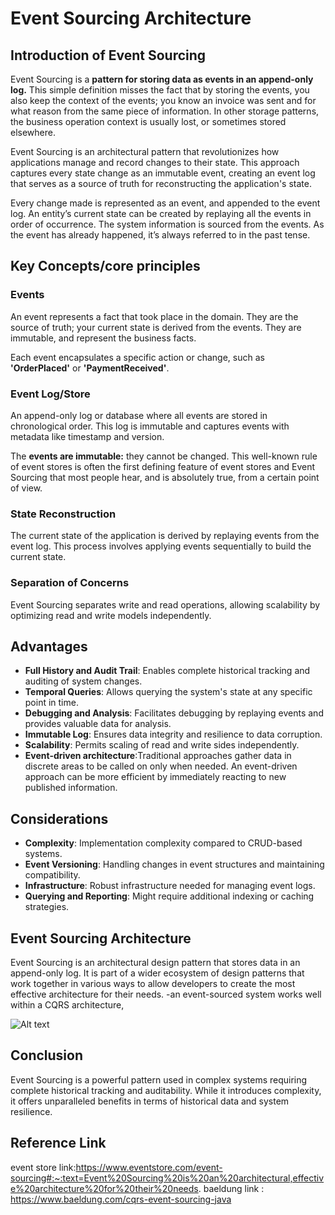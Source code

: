 # Event Sourcing Architecture

## Introduction of Event Sourcing

Event Sourcing is a **pattern for storing data as events in an append-only log.** This simple definition misses the fact that by storing the events, you also keep the context of the events; you know an invoice was sent and for what reason from the same piece of information. In other storage patterns, the business operation context is usually lost, or sometimes stored elsewhere.

Event Sourcing is an architectural pattern that revolutionizes how applications manage and record changes to their state. This approach captures every state change as an immutable event, creating an event log that serves as a source of truth for reconstructing the application's state.

Every change made is represented as an event, and appended to the event log. An entity’s current state can be created by replaying all the events in order of occurrence. The system information is sourced from the events. As the event has already happened, it’s always referred to in the past tense.

## Key Concepts/core principles

### Events

An event represents a fact that took place in the domain. They are the source of truth; your current state is derived from the events. They are immutable, and represent the business facts.

Each event encapsulates a specific action or change, such as **'OrderPlaced'** or **'PaymentReceived'**.

### Event Log/Store

An append-only log or database where all events are stored in chronological order. This log is immutable and captures events with metadata like timestamp and version.

The **events are immutable:** they cannot be changed. This well-known rule of event stores is often the first defining feature of event stores and Event Sourcing that most people hear, and is absolutely true, from a certain point of view.

### State Reconstruction

The current state of the application is derived by replaying events from the event log. This process involves applying events sequentially to build the current state.

### Separation of Concerns

Event Sourcing separates write and read operations, allowing scalability by optimizing read and write models independently.

## Advantages

- **Full History and Audit Trail**: Enables complete historical tracking and auditing of system changes.
- **Temporal Queries**: Allows querying the system's state at any specific point in time.
- **Debugging and Analysis**: Facilitates debugging by replaying events and provides valuable data for analysis.
- **Immutable Log**: Ensures data integrity and resilience to data corruption.
- **Scalability**: Permits scaling of read and write sides independently.
- **Event-driven architecture**:Traditional approaches gather data in discrete areas to be called on only when needed. An event-driven approach can be more efficient by immediately reacting to new published information.

## Considerations

- **Complexity**: Implementation complexity compared to CRUD-based systems.
- **Event Versioning**: Handling changes in event structures and maintaining compatibility.
- **Infrastructure**: Robust infrastructure needed for managing event logs.
- **Querying and Reporting**: Might require additional indexing or caching strategies.

## Event Sourcing Architecture

Event Sourcing is an architectural design pattern that stores data in an append-only log. It is part of a wider ecosystem of design patterns that work together in various ways to allow developers to create the most effective architecture for their needs.
-an event-sourced system works well within a CQRS architecture,

![Alt text](https://6850195.fs1.hubspotusercontent-na1.net/hubfs/6850195/ES-Pillar-10.svg)

## Conclusion

Event Sourcing is a powerful pattern used in complex systems requiring complete historical tracking and auditability. While it introduces complexity, it offers unparalleled benefits in terms of historical data and system resilience.


## Reference Link

event store link:https://www.eventstore.com/event-sourcing#:~:text=Event%20Sourcing%20is%20an%20architectural,effective%20architecture%20for%20their%20needs.
baeldung link : https://www.baeldung.com/cqrs-event-sourcing-java
